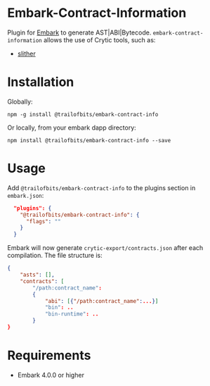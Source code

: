 Embark-Contract-Information
==============================

Plugin for [Embark](https://github.com/embark-framework/embark) to generate AST|ABI|Bytecode.
`embark-contract-information` allows the use of Crytic tools, such as:
- [slither](https://github.com/trailofbits/slither)

Installation
============

Globally: 

```npm -g install @trailofbits/embark-contract-info```

Or locally, from your embark dapp directory:

```npm install @trailofbits/embark-contract-info --save```

Usage
=====

Add `@trailofbits/embark-contract-info` to the plugins section in ```embark.json```:

```Json
  "plugins": {
    "@trailofbits/embark-contract-info": {
      "flags": ""
    }
  }
```

Embark will now generate `crytic-export/contracts.json` after each compilation.
The file structure is:
```json
{
    "asts": [],
    "contracts": [
        "/path:contract_name":
        {
            "abi": [{"/path:contract_name":...}]
            "bin": ..
            "bin-runtime": ..
        }
}
```

Requirements
============

- Embark 4.0.0 or higher
